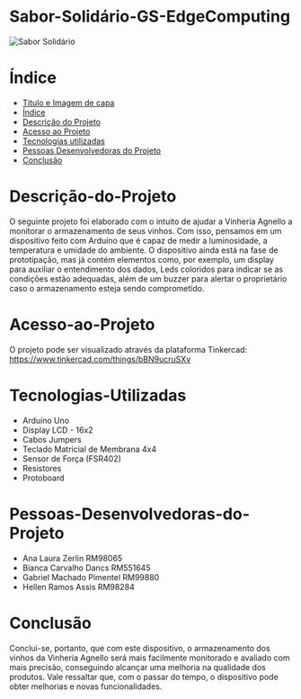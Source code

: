 # Sabor-Solidário-GS-EdgeComputing
![Sabor Solidário](https://github.com/GabrielMachadoCP/GS_EdgeComputing/blob/main/Sabor%20Solid%C3%A1rio.png?raw=true)

# Índice 
* [Título e Imagem de capa](#Sabor-Solidário-GS-EdgeComputing)
* [Índice](#índice)
* [Descrição do Projeto](#Descrição-do-Projeto)
* [Acesso ao Projeto](#Acesso-ao-Projeto)
* [Tecnologias utilizadas](#Tecnologias-Utilizadas)
* [Pessoas Desenvolvedoras do Projeto](#Pessoas-Desenvolvedoras-do-Projeto)
* [Conclusão](#Conclusão)

# Descrição-do-Projeto
O seguinte projeto foi elaborado com o intuito de ajudar a Vinheria Agnello a monitorar o armazenamento de seus vinhos. Com isso, pensamos em um dispositivo feito com Arduíno que é capaz de medir a luminosidade, a temperatura e umidade do ambiente. O dispositivo ainda está na fase de prototipação, mas já contém elementos como, por exemplo, um display para auxiliar o entendimento dos dados, Leds coloridos para indicar se as condições estão adequadas, além de um buzzer para alertar o proprietário caso o armazenamento esteja sendo comprometido. 

# Acesso-ao-Projeto
O projeto pode ser visualizado através da plataforma Tinkercad:
https://www.tinkercad.com/things/bBN9ucruSXv

# Tecnologias-Utilizadas
* Arduíno Uno
* Display LCD - 16x2
* Cabos Jumpers
* Teclado Matricial de Membrana 4x4
* Sensor de Força (FSR402)
* Resistores
* Protoboard

# Pessoas-Desenvolvedoras-do-Projeto
* Ana Laura Zerlin					    RM98065
* Bianca Carvalho Dancs					RM551645
* Gabriel Machado Pimentel				RM99880
* Hellen Ramos Assis					RM98284

# Conclusão
Conclui-se, portanto, que com este dispositivo, o armazenamento dos vinhos da Vinheria Agnello será mais facilmente monitorado e avaliado com mais precisão, conseguindo alcançar uma melhoria na qualidade dos produtos. Vale ressaltar que, com o passar do tempo, o dispositivo pode obter melhorias e novas funcionalidades.
